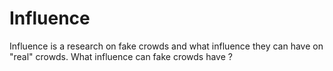 # Influence
Influence is a research on fake crowds and what influence they can have on "real" crowds.
What influence can fake crowds have ?
